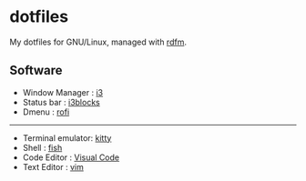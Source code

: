 # dotfiles

My dotfiles for GNU/Linux, managed with [rdfm](https://github.com/wafelack/rdfm).

## Software

- Window Manager   : [i3](i3/)
- Status bar       : [i3blocks](i3blocks/)
- Dmenu            : [rofi](rofi/)

---

- Terminal emulator: [kitty](kitty/)
- Shell            : [fish](fish/)
- Code Editor      : [Visual Code](VisualCode/)
- Text Editor      : [vim](vim/)

